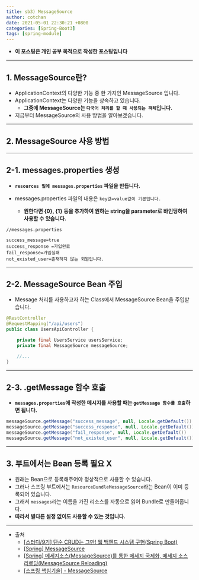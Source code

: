 ```yaml
---
title: sb3) MessageSource
author: cotchan 
date: 2021-05-01 22:30:21 +0800 
categories: [Spring-Boot3]
tags: [spring-module] 
---
```


+ **이 포스팅은 개인 공부 목적으로 작성한 포스팅입니다**

---

## 1. MessageSource란?

+ ApplicationContext의 다양한 기능 중 한 가지인 MessageSource 입니다.
+ ApplicationContext는 다양한 기능을 상속하고 있습니다.
  +  **그중에 MessageSource는 `다국어 처리를 할 때 사용되는 객체`입니다.**
+ 지금부터 MessageSource의 사용 방법을 알아보겠습니다.

---

## 2. MessageSource 사용 방법

---

## 2-1. messages.properties 생성

+ **`resources 밑에 messages.properties` 파일을 만듭니다.**

+ messages.properties 파일의 내용은 `key값=value값이 기본입니다.`
  + **원한다면 {0}, {1} 등을 추가하여 원하는 string을 parameter로 바인딩하여 사용할 수 있습니다.**

```
//messages.properties

success_message=true
success_response =가입완료
fail_response=가입실패
not_existed_user=존재하지 않는 회원입니다.
```

---

## 2-2. MessageSource Bean 주입

+ Message 처리를 사용하고자 하는 Class에서 MessageSource Bean을 주입받습니다.

```java
@RestController
@RequestMapping("/api/users")
public class UsersApiController {

    private final UsersService usersService;
    private final MessageSource messageSource;

    //...
}
```

---

## 2-3. .getMessage 함수 호출

+ **`messages.properties`에 작성한 메시지를 사용할 때는 `getMessage 함수를 호출`하면 됩니다.** 

```java
messageSource.getMessage("success_message", null, Locale.getDefault())
messageSource.getMessage("success_response", null, Locale.getDefault())
messageSource.getMessage("fail_response", null, Locale.getDefault())
messageSource.getMessage("not_existed_user", null, Locale.getDefault())
```

---

## 3. 부트에서는 Bean 등록 필요 X

+ 원래는 Bean으로 등록해주어야 정상적으로 사용할 수 있습니다.
+ 그러나 스프링 부트에서는 `ResourceBundleMessageSource`라는 Bean이 이미 등록되어 있습니다.
+ 그래서  `messages`라는 이름을 가진 리소스를 자동으로 읽어 Bundle로 만들어줍니다.
+ **따라서 별다른 설정 없이도 사용할 수 있는 것입니다.**

---

+ 출처
    + [[스터디/9기] 단순 CRUD는 그만! 웹 백엔드 시스템 구현(Spring Boot)](https://programmers.co.kr/learn/courses/11694) 
    + [[Spring] MessageSource](https://velog.io/@max9106/Spring-MessageSource-4sk5oz1mjd)
    + [[Spring] 메세지소스(MessageSource)를 통한 메세지 국제화, 메세지 소스 리로딩(MessageSource Reloading)](https://engkimbs.tistory.com/717)
    + [[스프링 핵심기술] - MessageSource](https://jjingho.tistory.com/13)
